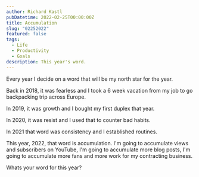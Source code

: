 ```yaml
---
author: Richard Kastl
pubDatetime: 2022-02-25T00:00:00Z
title: Accumulation
slug: "02252022"
featured: false
tags:
  - Life
  - Productivity
  - Goals
description: This year's word.
---
```


Every year I decide on a word that will be my north star for the year.

Back in 2018, it was fearless and I took a 6 week vacation from my job to go backpacking trip across Europe.

In 2019, it was growth and I bought my first duplex that year.

In 2020, it was resist and I used that to counter bad habits.

In 2021 that word was consistency and I established routines.

This year, 2022, that word is accumulation. I'm going to accumulate views and subscribers on YouTube, I'm going to accumulate more blog posts, I'm going to accumulate more fans and more work for my contracting business.

Whats your word for this year?
